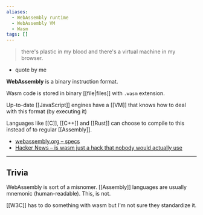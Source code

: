 ```yaml
---
aliases:
  - WebAssembly runtime
  - WebAssembly VM
  - Wasm
tags: []
---
```

>there's plastic in my blood and there's a virtual machine in my browser.
- quote by me

**WebAssembly** is a binary instruction format.

Wasm code is stored in binary [[file|files]] with `.wasm` extension.

Up-to-date [[JavaScript]] engines have a [[VM]] that knows how to deal with this format (by executing it)

Languages like [[C]], [[C++]] and [[Rust]] can choose to compile to this instead of to regular [[Assembly]].

- [webassembly.org – specs](https://webassembly.org/specs/)
- [Hacker News – is wasm just a hack that nobody would actually use](https://news.ycombinator.com/item?id=39385739)

---

## Trivia

WebAssembly is sort of a misnomer. [[Assembly]] languages are usually mnemonic (human-readable). This, is not.

[[W3C]] has to do something with wasm but I'm not sure they standardize it.
